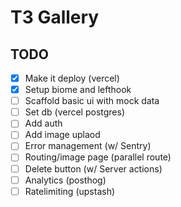 # T3 Gallery

## TODO

- [x] Make it deploy (vercel)
- [x] Setup biome and lefthook
- [ ] Scaffold basic ui with mock data
- [ ] Set db (vercel postgres)
- [ ] Add auth
- [ ] Add image uplaod
- [ ] Error management (w/ Sentry)
- [ ] Routing/image page (parallel route)
- [ ] Delete button (w/ Server actions)
- [ ] Analytics (posthog)
- [ ] Ratelimiting (upstash)